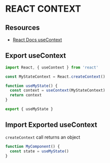 # REACT CONTEXT

## Resources

- [React Docs useContext](https://reactjs.org/docs/hooks-reference.html#usecontext)

## Export useContext

```javascript
import React, { useContext } from 'react'

const MyStateContext = React.createContext()

function useMyState() {
  const context = useContext(MyStateContext)
  return context
}

export { useMyState }
```

## Import Exported useContext

`createContext` call returns an object

```javascript
function MyComponent() {
  const state = useMyState()
}
```
